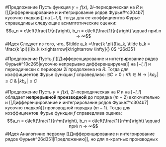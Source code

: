 #Предложение
Пусть функция $y = f (x)$, $2l$–периодическая на $R$ и [[Дифференцирование и интегрирование рядов Фурье#^c304b7|кусочно гладкая]] на $[−l,l]$, тогда для ее коэффициентов Фурье справедливы следующие асимптотические оценки:
$$a_n = o\left(\frac{1}{n}\right), b_n = o\left(\frac{1}{n}\right)
\qquad при\ n → ∞$$
#Идея 
Следует из того, что,  $\tilde a_k =\frac{k \pi}{l}a_k, \tilde b_k = \frac{k \pi}{l}b_k \xrightarrow[k\rightarrow \infty]{} 0$ ^26d351

#Предложение 
Пусть $f$ [[Дифференцирование и интегрирование рядов Фурье#^10c265|кусочно непрерывно дифференцируема]] на $[−l,l]$ и периодически с периодом $2l$ продолжена на $R$. Тогда для коэффициентов Фурье функции $f$ справедливо:
$∃C > 0 : ∀k ∈ N → |ka_k| \leq C$  & $|kb_k| \leq C$ 

#Предложение 
Пусть $y = f (x)$, $2l$–периодическая на $R$ и на $[−l,l]$ обладает **непрерывной производной** до порядка $(m − 2)$ включительно и [[Дифференцирование и интегрирование рядов Фурье#^c304b7|кусочно гладкой]] производной порядка $(m − 1)$. Тогда для коэффициентов Фурье функции $f$ справедлива оценка:$$a_n = o\left(\frac{1}{n^m}\right), b_n = o\left(\frac{1}{n^m}\right)
\qquad при\ n → ∞$$
#Идея 
Аналогично первому [[Дифференцирование и интегрирование рядов Фурье#^26d351|Предложению]], но для n-кратных производных